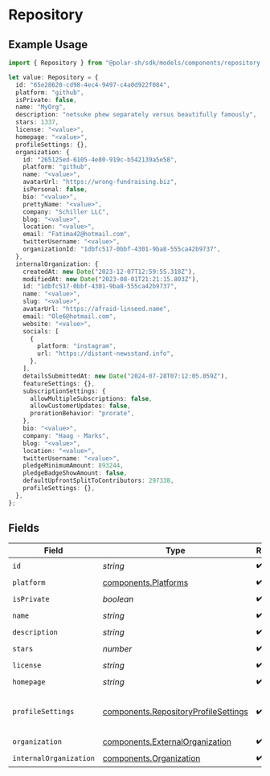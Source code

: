 # Repository

## Example Usage

```typescript
import { Repository } from "@polar-sh/sdk/models/components/repository.js";

let value: Repository = {
  id: "65e28620-cd98-4ec4-9497-c4a0d922f084",
  platform: "github",
  isPrivate: false,
  name: "MyOrg",
  description: "netsuke phew separately versus beautifully famously",
  stars: 1337,
  license: "<value>",
  homepage: "<value>",
  profileSettings: {},
  organization: {
    id: "265125ed-6105-4e80-919c-b542139a5e58",
    platform: "github",
    name: "<value>",
    avatarUrl: "https://wrong-fundraising.biz",
    isPersonal: false,
    bio: "<value>",
    prettyName: "<value>",
    company: "Schiller LLC",
    blog: "<value>",
    location: "<value>",
    email: "Fatima42@hotmail.com",
    twitterUsername: "<value>",
    organizationId: "1dbfc517-0bbf-4301-9ba8-555ca42b9737",
  },
  internalOrganization: {
    createdAt: new Date("2023-12-07T12:59:55.318Z"),
    modifiedAt: new Date("2023-08-01T21:21:15.803Z"),
    id: "1dbfc517-0bbf-4301-9ba8-555ca42b9737",
    name: "<value>",
    slug: "<value>",
    avatarUrl: "https://afraid-linseed.name",
    email: "Ole6@hotmail.com",
    website: "<value>",
    socials: [
      {
        platform: "instagram",
        url: "https://distant-newsstand.info",
      },
    ],
    detailsSubmittedAt: new Date("2024-07-28T07:12:05.059Z"),
    featureSettings: {},
    subscriptionSettings: {
      allowMultipleSubscriptions: false,
      allowCustomerUpdates: false,
      prorationBehavior: "prorate",
    },
    bio: "<value>",
    company: "Haag - Marks",
    blog: "<value>",
    location: "<value>",
    twitterUsername: "<value>",
    pledgeMinimumAmount: 893244,
    pledgeBadgeShowAmount: false,
    defaultUpfrontSplitToContributors: 297338,
    profileSettings: {},
  },
};
```

## Fields

| Field                                                                                        | Type                                                                                         | Required                                                                                     | Description                                                                                  | Example                                                                                      |
| -------------------------------------------------------------------------------------------- | -------------------------------------------------------------------------------------------- | -------------------------------------------------------------------------------------------- | -------------------------------------------------------------------------------------------- | -------------------------------------------------------------------------------------------- |
| `id`                                                                                         | *string*                                                                                     | :heavy_check_mark:                                                                           | N/A                                                                                          |                                                                                              |
| `platform`                                                                                   | [components.Platforms](../../models/components/platforms.md)                                 | :heavy_check_mark:                                                                           | N/A                                                                                          |                                                                                              |
| `isPrivate`                                                                                  | *boolean*                                                                                    | :heavy_check_mark:                                                                           | N/A                                                                                          |                                                                                              |
| `name`                                                                                       | *string*                                                                                     | :heavy_check_mark:                                                                           | N/A                                                                                          | MyOrg                                                                                        |
| `description`                                                                                | *string*                                                                                     | :heavy_check_mark:                                                                           | N/A                                                                                          |                                                                                              |
| `stars`                                                                                      | *number*                                                                                     | :heavy_check_mark:                                                                           | N/A                                                                                          | 1337                                                                                         |
| `license`                                                                                    | *string*                                                                                     | :heavy_check_mark:                                                                           | N/A                                                                                          |                                                                                              |
| `homepage`                                                                                   | *string*                                                                                     | :heavy_check_mark:                                                                           | N/A                                                                                          |                                                                                              |
| `profileSettings`                                                                            | [components.RepositoryProfileSettings](../../models/components/repositoryprofilesettings.md) | :heavy_check_mark:                                                                           | Settings for the repository profile                                                          |                                                                                              |
| `organization`                                                                               | [components.ExternalOrganization](../../models/components/externalorganization.md)           | :heavy_check_mark:                                                                           | N/A                                                                                          |                                                                                              |
| `internalOrganization`                                                                       | [components.Organization](../../models/components/organization.md)                           | :heavy_check_mark:                                                                           | N/A                                                                                          |                                                                                              |